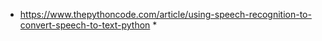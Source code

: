 * https://www.thepythoncode.com/article/using-speech-recognition-to-convert-speech-to-text-python
  * 